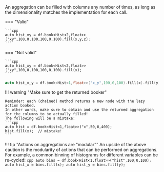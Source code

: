 
An aggregation can be filled with columns any number of times, as long as the dimensionality matches the implementation for each call.

=== "Valid"

    ```cpp
    auto hist_xy = df.book<Hist<2,float>>("xy",100,0,100,100,0,100).fill(x,y,z);
    ```
=== "Not valid"

    ```cpp
    auto hist_xy = df.book<Hist<2,float>>("xy",100,0,100,100,0,100).fill(x);
    ```

```cpp title="Filling a histogram twice per-entry"
auto hist_x_y = df.book<Hist<1,float>>("x_y",100,0,100).fill(x).fill(y);
```

!!! warning "Make sure to get the returned booker"

    Reminder: each (chained) method returns a new node with the lazy action booked.
    In other words, make sure to obtain and use the returned aggregation for the columns to be actually filled!
    The following will be a mistake:
    ```cpp
    auto hist = df.book<Hist<1,float>>("x",50,0,400);
    hist.fill(x);  // mistake!
    ```
!!! tip "Actions on aggregations are "modular""
    An upside of the above caution is the modularity of actions that can be performed on aggregations.
    For example, a common binning of histograms for different variables can be re-cycled:
    ```cpp
    auto bins = df.book<Hist<1,float>>("hist",100,0,100);
    auto hist_x = bins.fill(x);
    auto hist_y = bins.fill(y);
    ```


